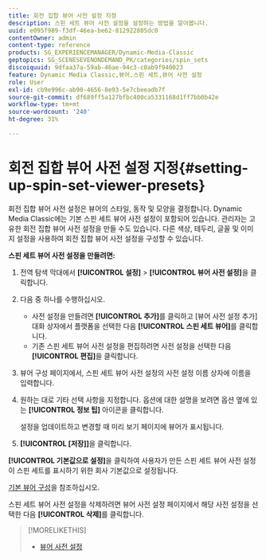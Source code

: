 ```yaml
---
title: 회전 집합 뷰어 사전 설정 지정
description: 스핀 세트 뷰어 사전 설정을 설정하는 방법을 알아봅니다.
uuid: e095f989-f3df-46ea-be62-812922805dc0
contentOwner: admin
content-type: reference
products: SG_EXPERIENCEMANAGER/Dynamic-Media-Classic
geptopics: SG_SCENESEVENONDEMAND_PK/categories/spin_sets
discoiquuid: 9dfaa37a-59ab-46ae-94c3-c0ab9f940023
feature: Dynamic Media Classic,뷰어,스핀 세트,뷰어 사전 설정
role: User
exl-id: cb9e996c-ab90-4656-8e93-5e7cbeeadb7f
source-git-commit: df689ff5a127bfbc400ca5331168d1ff7bb0b42e
workflow-type: tm+mt
source-wordcount: '240'
ht-degree: 31%

---
```


# 회전 집합 뷰어 사전 설정 지정{#setting-up-spin-set-viewer-presets}

회전 집합 뷰어 사전 설정은 뷰어의 스타일, 동작 및 모양을 결정합니다. Dynamic Media Classic에는 기본 스핀 세트 뷰어 사전 설정이 포함되어 있습니다. 관리자는 고유한 회전 집합 뷰어 사전 설정을 만들 수도 있습니다. 다른 색상, 테두리, 글꼴 및 이미지 설정을 사용하여 회전 집합 뷰어 사전 설정을 구성할 수 있습니다.

**스핀 세트 뷰어 사전 설정을 만들려면:**

1. 전역 탐색 막대에서 **[!UICONTROL 설정]** > **[!UICONTROL 뷰어 사전 설정]**&#x200B;을 클릭합니다.
1. 다음 중 하나를 수행하십시오.

   * 사전 설정을 만들려면 **[!UICONTROL 추가]**&#x200B;를 클릭하고 [뷰어 사전 설정 추가] 대화 상자에서 플랫폼을 선택한 다음 **[!UICONTROL 스핀 세트 뷰어]**&#x200B;를 클릭합니다.
   * 기존 스핀 세트 뷰어 사전 설정을 편집하려면 사전 설정을 선택한 다음 **[!UICONTROL 편집]**&#x200B;을 클릭합니다.

1. 뷰어 구성 페이지에서, 스핀 세트 뷰어 사전 설정의 사전 설정 이름 상자에 이름을 입력합니다.
1. 원하는 대로 기타 선택 사항을 지정합니다. 옵션에 대한 설명을 보려면 옵션 옆에 있는 **[!UICONTROL 정보 팁]** 아이콘을 클릭합니다.

   설정을 업데이트하고 변경할 때 미리 보기 페이지에 뷰어가 표시됩니다.

1. **[!UICONTROL [저장]]**&#x200B;을 클릭합니다.

**[!UICONTROL 기본값으로 설정]**&#x200B;을 클릭하여 사용자가 만든 스핀 세트 뷰어 사전 설정이 스핀 세트를 표시하기 위한 회사 기본값으로 설정됩니다.

[기본 뷰어 구성](application-setup.md#configuring_default_viewers)을 참조하십시오.

스핀 세트 뷰어 사전 설정을 삭제하려면 뷰어 사전 설정 페이지에서 해당 사전 설정을 선택한 다음 **[!UICONTROL 삭제]**&#x200B;를 클릭합니다.

>[!MORELIKETHIS]
>
>* [뷰어 사전 설정](application-setup.md#viewer_presets)

